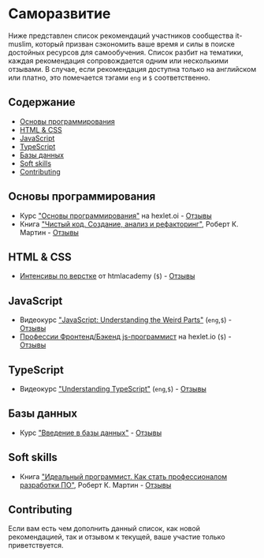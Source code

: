 # Саморазвитие
Ниже представлен список рекомендаций участников сообщества it-muslim, который призван сэкономить ваше время и силы в поиске достойных ресурсов для самообучения. Список разбит на тематики, каждая рекомендация сопровождается одним или несколькими отзывами. В случае, если рекомендация доступна только на английском или платно, это помечается тэгами `eng` и `$` соответственно. 

## Содержание
- [Основы программирования](#основы-программирования)
- [HTML & CSS](#html--css)
- [JavaScript](#javascript)
- [TypeScript](#typescript)
- [Базы данных](#базы-данных)
- [Soft skills](#soft-skills)
- [Contributing](#contributing)

## Основы программирования
- Курс ["Основы программирования"](https://ru.hexlet.io/courses/programming-basics) на hexlet.oi - [Отзывы](./basics/programming-basics-hexlet/README.md)
- Книга ["Чистый код. Создание, анализ и рефакторинг"](https://www.ozon.ru/context/detail/id/5011068/), Роберт К. Мартин - [Отзывы](./basics/clean-code-bob/README.md)  

## HTML & CSS
- [Интенсивы по верстке](https://htmlacademy.ru/intensive/htmlcss) от htmlacademy (`$`)  - [Отзывы](./html-and-css/html-academy-intensive/README.md) 

## JavaScript
- Видеокурс ["JavaScript: Understanding the Weird Parts"](https://www.udemy.com/understand-javascript/) (`eng`,`$`) - [Отзывы](./javascript/js-uwp-udemy/README.md)
- [Профессии Фронтенд/Бэкенд js-программист](https://ru.hexlet.io/professions) на hexlet.io (`$`) - [Отзывы](./javascript/hexlet-professions/README.md)
## TypeScript
- Видеокурс ["Understanding TypeScript"](https://www.udemy.com/understanding-typescript/) (`eng`,`$`) - [Отзывы](./typescript/understanding-typescript-udemy/README.md)
## Базы данных
- Курс ["Введение в базы данных"](https://stepik.org/course/551) - [Отзывы](./database/db-basics-stepic/README.md)
## Soft skills
- Книга ["Идеальный программист. Как стать профессионалом разработки ПО"](https://www.ozon.ru/context/detail/id/147195672/), Роберт К. Мартин - [Отзывы](./soft-skills/clean-coder-bob/README.md)


## Contributing
Если вам есть чем дополнить данный список, как новой рекомендацией, так и отзывом к текущей, ваше участие только приветствуется.
